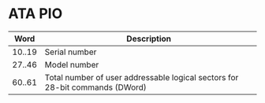 # ATA PIO

| Word | Description |
|-|-|
|10..19|Serial number|
|27..46|Model number|
|60..61|Total number of user addressable logical sectors for 28-bit commands (DWord)|